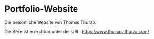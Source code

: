 # Portfolio-Website

Die persönliche Website von Thomas Thurzo.

Die Seite ist erreichbar unter der URL:
https://www.thomas-thurzo.com/
